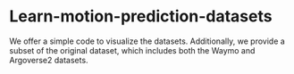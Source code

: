 # Learn-motion-prediction-datasets
We offer a simple code to visualize the datasets. Additionally, we provide a subset of the original dataset, which includes both the Waymo and Argoverse2 datasets.
